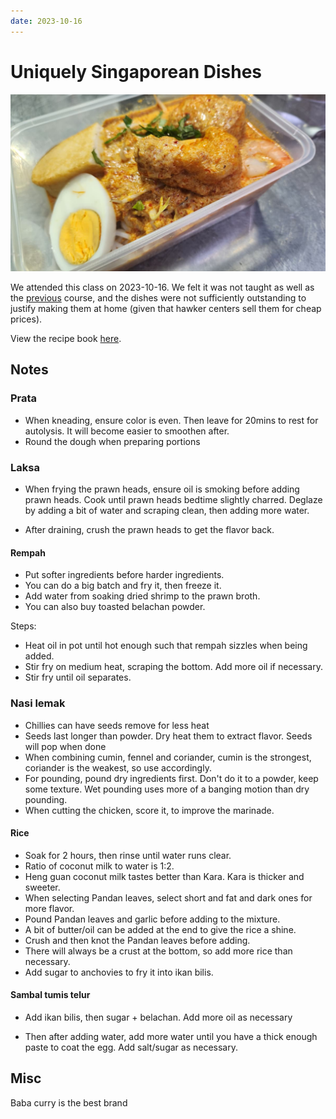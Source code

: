 ```yaml
---
date: 2023-10-16
---
```


# Uniquely Singaporean Dishes

![](../../static/blog/2023-10-16/laksa.jpg)

We attended this class on 2023-10-16. We felt it was not taught as well as the [previous] course, and the dishes were not sufficiently outstanding to justify making them at home (given that hawker centers sell them for cheap prices).

View the recipe book [here].

<!-- more -->

## Notes

### Prata

-   When kneading, ensure color is even. Then leave for 20mins to rest for autolysis. It will become easier to smoothen after.
-   Round the dough when preparing portions

### Laksa

-   When frying the prawn heads, ensure oil is smoking before adding prawn heads. Cook until prawn heads bedtime slightly charred. Deglaze by adding a bit of water and scraping clean, then adding more water.

-   After draining, crush the prawn heads to get the flavor back.

#### Rempah

-   Put softer ingredients before harder ingredients.
-   You can do a big batch and fry it, then freeze it.
-   Add water from soaking dried shrimp to the prawn broth.
-   You can also buy toasted belachan powder.

Steps:

-   Heat oil in pot until hot enough such that rempah sizzles when being added.
-   Stir fry on medium heat, scraping the bottom. Add more oil if necessary.
-   Stir fry until oil separates.

### Nasi lemak

-   Chillies can have seeds remove for less heat
-   Seeds last longer than powder. Dry heat them to extract flavor. Seeds will pop when done
-   When combining cumin, fennel and coriander, cumin is the strongest, coriander is the weakest, so use accordingly.
-   For pounding, pound dry ingredients first. Don't do it to a powder, keep some texture. Wet pounding uses more of a banging motion than dry pounding.
-   When cutting the chicken, score it, to improve the marinade.

#### Rice

-   Soak for 2 hours, then rinse until water runs clear.
-   Ratio of coconut milk to water is 1:2.
-   Heng guan coconut milk tastes better than Kara. Kara is thicker and sweeter.
-   When selecting Pandan leaves, select short and fat and dark ones for more flavor.
-   Pound Pandan leaves and garlic before adding to the mixture.
-   A bit of butter/oil can be added at the end to give the rice a shine.
-   Crush and then knot the Pandan leaves before adding.
-   There will always be a crust at the bottom, so add more rice than necessary.
-   Add sugar to anchovies to fry it into ikan bilis.

#### Sambal tumis telur

-   Add ikan bilis, then sugar + belachan. Add more oil as necessary

-   Then after adding water, add more water until you have a thick enough paste to coat the egg. Add salt/sugar as necessary.

## Misc

Baba curry is the best brand

[previous]: 2023-05-14%20Cooking%20class.md
[here]: ../../static/blog/2023-10-16/2023-10-16%20Uniquely%20Singaporean%20Dishes.pdf
